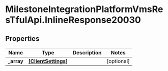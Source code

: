 # MilestoneIntegrationPlatformVmsResTfulApi.InlineResponse20030

## Properties
Name | Type | Description | Notes
------------ | ------------- | ------------- | -------------
**_array** | [**[ClientSettings]**](ClientSettings.md) |  | [optional] 
